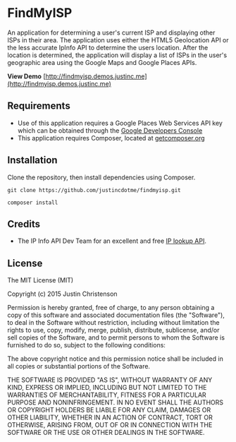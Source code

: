 # FindMyISP
 An application for determining a user's current ISP and displaying other ISPs in their area.
 The application uses either the HTML5 Geolocation API or the less accurate IpInfo API to determine the users location. 
 After the location is determined, the application will display a list of ISPs in the user's geographic area using the Google Maps and Google Places APIs.

 **View Demo**
 [http://findmyisp.demos.justinc.me](http://findmyisp.demos.justinc.me)


## Requirements
 - Use of this application requires a Google Places Web Services API key which can be obtained through the [Google Developers Console](https://developers.google.com)
 - This application requires Composer, located at [getcomposer.org](https://getcomposer.org/)

## Installation

 Clone the repository, then install dependencies using Composer.
 
    git clone https://github.com/justincdotme/findmyisp.git

    composer install
    
        

## Credits

 - The IP Info API Dev Team for an excellent and free [IP lookup API](http://ipinfo.io/).

## License

 The MIT License (MIT)
 
 Copyright (c) 2015 Justin Christenson
 
 Permission is hereby granted, free of charge, to any person obtaining a copy
 of this software and associated documentation files (the "Software"), to deal
 in the Software without restriction, including without limitation the rights
 to use, copy, modify, merge, publish, distribute, sublicense, and/or sell
 copies of the Software, and to permit persons to whom the Software is
 furnished to do so, subject to the following conditions:
 
 The above copyright notice and this permission notice shall be included in
 all copies or substantial portions of the Software.
 
 THE SOFTWARE IS PROVIDED "AS IS", WITHOUT WARRANTY OF ANY KIND, EXPRESS OR
 IMPLIED, INCLUDING BUT NOT LIMITED TO THE WARRANTIES OF MERCHANTABILITY,
 FITNESS FOR A PARTICULAR PURPOSE AND NONINFRINGEMENT. IN NO EVENT SHALL THE
 AUTHORS OR COPYRIGHT HOLDERS BE LIABLE FOR ANY CLAIM, DAMAGES OR OTHER
 LIABILITY, WHETHER IN AN ACTION OF CONTRACT, TORT OR OTHERWISE, ARISING FROM,
 OUT OF OR IN CONNECTION WITH THE SOFTWARE OR THE USE OR OTHER DEALINGS IN
 THE SOFTWARE.